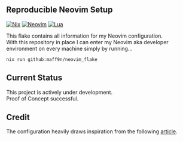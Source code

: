## Reproducible Neovim Setup

[![Nix](https://img.shields.io/badge/nix-0175C2?style=for-the-badge&logo=NixOS&logoColor=white)](https://nixos.org/)
[![Neovim](https://img.shields.io/badge/NeoVim-%2357A143.svg?&style=for-the-badge&logo=neovim&logoColor=white)](https://neovim.io/)
[![Lua](https://img.shields.io/badge/lua-%232C2D72.svg?style=for-the-badge&logo=lua&logoColor=white)](https://www.lua.org/)


This flake contains all information for my Neovim configuration.  
With this repository in place I can enter my Neovim aka developer environment on every machine simply by running...  
```console
nix run github:maff9n/neovim_flake
```

## Current Status
This project is actively under development.  
Proof of Concept successful.

## Credit

The configuration heavily draws inspiration from the following [article](https://primamateria.github.io/blog/neovim-nix/).  
